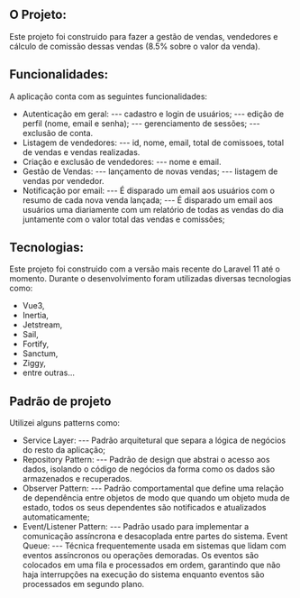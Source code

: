 ## O Projeto:
Este projeto foi construido para fazer a gestão de vendas, vendedores e cálculo de comissão
dessas vendas (8.5% sobre o valor da venda).

## Funcionalidades:
A aplicação conta com as seguintes funcionalidades:
- Autenticação em geral: 
--- cadastro e login de usuários;
--- edição de perfil (nome, email e senha);
--- gerenciamento de sessões;
--- exclusão de conta.
- Listagem de vendedores:
--- id, nome, email, total de comissoes, total de vendas e vendas realizadas.
- Criação e exclusão de vendedores:
--- nome e email.
- Gestão de Vendas:
--- lançamento de novas vendas;
--- listagem de vendas por vendedor.
- Notificação por email:
--- É disparado um email aos usuários com o resumo de cada nova venda lançada;
--- É disparado um email aos usuários uma diariamente com um relatório de todas as vendas do dia juntamente com o valor total das vendas e comissões;

## Tecnologias:
Este projeto foi construido com a versão mais recente do Laravel 11 até o momento. Durante o desenvolvimento foram utilizadas diversas tecnologias como: 
- Vue3, 
- Inertia, 
- Jetstream, 
- Sail, 
- Fortify, 
- Sanctum, 
- Ziggy, 
- entre outras...

## Padrão de projeto
Utilizei alguns patterns como: 
- Service Layer: 
--- Padrão arquitetural que separa a lógica de negócios do resto da aplicação;
- Repository Pattern:
--- Padrão de design que abstrai o acesso aos dados, isolando o código de negócios da forma como os dados são armazenados e recuperados.
- Observer Pattern:
--- Padrão comportamental que define uma relação de dependência entre objetos de modo que quando um objeto muda de estado, todos os seus dependentes são notificados e atualizados automaticamente;
- Event/Listener Pattern: 
--- Padrão usado para implementar a comunicação assíncrona e desacoplada entre partes do sistema.
Event Queue:
--- Técnica frequentemente usada em sistemas que lidam com eventos assíncronos ou operações demoradas. Os eventos são colocados em uma fila e processados em ordem, garantindo que não haja interrupções na execução do sistema enquanto eventos são processados em segundo plano.